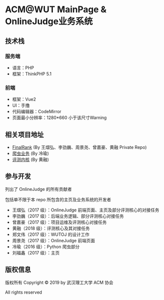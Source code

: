# ACM@WUT MainPage & OnlineJudge业务系统


## 技术栈

### 服务端

- 语言：PHP
- 框架：ThinkPHP 5.1

### 前端

- 框架：Vue2
- UI：手撸
- 代码编辑器：CodeMirror
- 页面最小分辨率：1280*660 小于该尺寸Warning

## 相关项目地址

- [FinalRank](https://github.com/DarkKris/FinalRank) (By 王熠弘、李劲巍、周景尧、曾嘉豪、黄融 Private Repo)
- [爬虫业务](https://github.com/IengY/flaskvj) (By 冷瑜)
- [评测内核](https://github.com/hr567/Ana) (By 黄融)

## 参与开发

列出了 OnlineJudge 的所有贡献者

包括单不限于本 repo 所包含的主页及业务系统的开发者

- 王熠弘（2017 级）：OnlineJudge 前端页面、主页及部分评测核心的对接任务
- 李劲巍（2017 级）：后端业务逻辑、部分评测核心对接任务
- 曾嘉豪（2017 级）：项目运维及评测核心对接任务
- 黄融（2018 级）：评测核心及其对接任务
- 郑文伟（2017 级）：WUTOJ 的设计工作
- 周景尧（2017 级）：OnlineJudge 前端页面
- 冷瑜（2016 级）：Python 爬虫部分
- 刘福鑫（2017 级）：主页

## 版权信息

版权所有 Copyright © 2019 by 武汉理工大学 ACM 协会

All rights reserved
